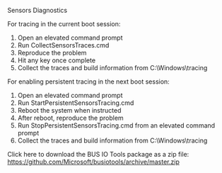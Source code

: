 Sensors Diagnostics

For tracing in the current boot session:
1) Open an elevated command prompt
2) Run CollectSensorsTraces.cmd
3) Reproduce the problem
4) Hit any key once complete
5) Collect the traces and build information from C:\Windows\tracing

For enabling persistent tracing in the next boot session:
1) Open an elevated command prompt
2) Run StartPersistentSensorsTracing.cmd
3) Reboot the system when instructed
4) After reboot, reproduce the problem
5) Run StopPersistentSensorsTracing.cmd from an elevated command prompt
6) Collect the traces and build information from C:\Windows\tracing

Click here to download the BUS IO Tools package as a zip file: https://github.com/Microsoft/busiotools/archive/master.zip
